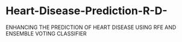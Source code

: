 # Heart-Disease-Prediction-R-D-
ENHANCING THE PREDICTION OF HEART DISEASE USING RFE AND ENSEMBLE VOTING CLASSIFIER
